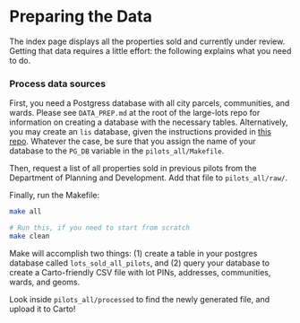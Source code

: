 # Preparing the Data

The index page displays all the properties sold and currently under review. Getting that data requires a little effort: the following explains what you need to do.

### Process data sources 

First, you need a Postgress database with all city parcels, communities, and wards. Please see `DATA_PREP.md` at the root of the large-lots repo for information on creating a database with the necessary tables. Alternatively, you may create an `lis` database, given the instructions provided in [this repo](https://github.com/datamade/lis). Whatever the case, be sure that you assign the name of your database to the `PG_DB` variable in the `pilots_all/Makefile`.

Then, request a list of all properties sold in previous pilots from the Department of Planning and Development. Add that file to `pilots_all/raw/`. 

Finally, run the Makefile:

```bash
make all

# Run this, if you need to start from scratch
make clean
``` 

Make will accomplish two things: (1) create a table in your postgres database called `lots_sold_all_pilots`, and (2) query your database to create a Carto-friendly CSV file with lot PINs, addresses, communities, wards, and geoms.

Look inside `pilots_all/processed` to find the newly generated file, and upload it to Carto!




